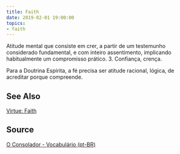 ```yaml
---
title: Faith
date: 2019-02-01 19:00:00
topics:
- faith
---
```


Atitude mental que consiste em crer, a partir de um testemunho considerado
fundamental, e com inteiro assentimento, implicando habitualmente um
compromisso prático. 3. Confiança, crença.

Para a Doutrina Espírita, a fé precisa ser atitude racional, lógica, de
acreditar porque compreende.

## See Also
[Virtue: Faith](/virtues/faith)  

## Source
[O Consolador - Vocabulário (pt-BR)](http://www.oconsolador.com.br/linkfixo/vocabulario/principal.html)


